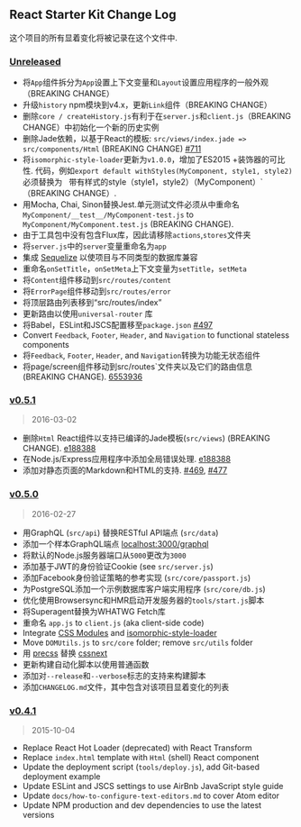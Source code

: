 ## React Starter Kit Change Log

这个项目的所有显着变化将被记录在这个文件中.

### [Unreleased][unreleased]

- 将`App`组件拆分为`App`设置上下文变量和`Layout`设置应用程序的一般外观（BREAKING CHANGE）
- 升级`history` npm模块到v4.x，更新`Link`组件（BREAKING CHANGE）
- 删除`core / createHistory.js`有利于在`server.js`和`client.js`（BREAKING CHANGE）中初始化一个新的历史实例
- 删除Jade依赖，以基于React的模板: `src/views/index.jade => src/components/Html`
  (BREAKING CHANGE) [#711](https://github.com/kriasoft/react-starter-kit/pull/711)
- 将`isomorphic-style-loader`更新为`v1.0.0`，增加了ES2015 +装饰器的可比性.
  代码，例如`export default withStyles(MyComponent, style1, style2)`必须替换为
  带有样式的style（style1，style2）（MyComponent）`（BREAKING CHANGE）.
- 用Mocha, Chai, Sinon替换Jest.单元测试文件必须从中重命名
  `MyComponent/__test__/MyComponent-test.js` to `MyComponent/MyComponent.test.js` (BREAKING CHANGE).
- 由于工具包中没有包含Flux库，因此请移除`actions`,`stores`文件夹
- 将`server.js`中的`server`变量重命名为`app`
- 集成 [Sequelize](http://docs.sequelizejs.com/) 以使项目与不同类型的数据库兼容
- 重命名`onSetTitle`，`onSetMeta`上下文变量为`setTitle`，`setMeta`
- 将`Content`组件移动到`src/routes/content`
- 将`ErrorPage`组件移动到`src/routes/error`
- 将顶层路由列表移到“src/routes/index”
- 更新路由以使用`universal-router` 库
- 将Babel，ESLint和JSCS配置移至`package.json` [#497](https://github.com/kriasoft/react-starter-kit/pull/497)
- Convert `Feedback`, `Footer`, `Header`, and `Navigation` to functional stateless components
- 将`Feedback`, `Footer`, `Header`, and `Navigation`转换为功能无状态组件
- 将page/screen组件移动到src/routes`文件夹以及它们的路由信息(BREAKING CHANGE). [6553936](https://github.com/kriasoft/react-starter-kit/commit/6553936e693e24a8ac6178f4962af15e0ea87dfd)

### [v0.5.1]
> 2016-03-02

- 删除`Html` React组件以支持已编译的Jade模板(`src/views`) (BREAKING CHANGE). [e188388](https://github.com/kriasoft/react-starter-kit/commit/e188388f87069cdc7d501b385d6b0e46c98fed60)
- 在Node.js/Express应用程序中添加全局错误处理. [e188388](https://github.com/kriasoft/react-starter-kit/commit/e188388f87069cdc7d501b385d6b0e46c98fed60)
- 添加对静态页面的Markdown和HTML的支持. [#469](https://github.com/kriasoft/react-starter-kit/pull/469), [#477](https://github.com/kriasoft/react-starter-kit/pull/477)

### [v0.5.0]
> 2016-02-27

- 用GraphQL (`src/api`) 替换RESTful API端点 (`src/data`)
- 添加一个样本GraphQL端点 [localhost:3000/graphql](https://localhost:3000/graphql)
- 将默认的Node.js服务器端口从`5000`更改为`3000`
- 添加基于JWT的身份验证Cookie (see `src/server.js`)
- 添加Facebook身份验证策略的参考实现 (`src/core/passport.js`)
- 为PostgreSQL添加一个示例数据库客户端实用程序 (`src/core/db.js`)
- 优化使用Browsersync和HMR启动开发服务器的`tools/start.js`脚本
- 将Superagent替换为WHATWG Fetch库
- 重命名 `app.js` to `client.js` (aka client-side code)
- Integrate [CSS Modules](https://github.com/css-modules/css-modules) and
  [isomorphic-style-loader](https://github.com/kriasoft/isomorphic-style-loader)
- Move `DOMUtils.js` to `src/core` folder; remove `src/utils` folder
- 用 [precss](https://github.com/jonathantneal/precss) 替换 [cssnext](http://cssnext.io/) 
- 更新构建自动化脚本以使用普通函数
- 添加对`--release`和`--verbose`标志的支持来构建脚本
- 添加`CHANGELOG.md`文件，其中包含对该项目显着变化的列表

### [v0.4.1]
> 2015-10-04

- Replace React Hot Loader (deprecated) with React Transform
- Replace `index.html` template with `Html` (shell) React component
- Update the deployment script (`tools/deploy.js`), add Git-based deployment example
- Update ESLint and JSCS settings to use AirBnb JavaScript style guide
- Update `docs/how-to-configure-text-editors.md` to cover Atom editor
- Update NPM production and dev dependencies to use the latest versions

[unreleased]: https://github.com/kriasoft/react-starter-kit/compare/v0.5.1...HEAD
[v0.5.1]: https://github.com/kriasoft/react-starter-kit/compare/v0.5.0...v0.5.1
[v0.5.0]: https://github.com/kriasoft/react-starter-kit/compare/v0.4.1...v0.5.0
[v0.4.1]: https://github.com/kriasoft/react-starter-kit/compare/v0.4.0...v0.4.1
